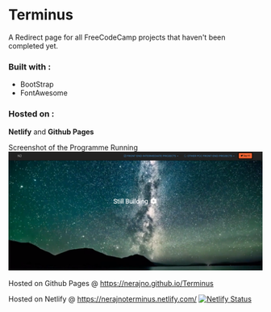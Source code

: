 # Terminus

A Redirect page for all FreeCodeCamp projects that haven't been completed yet. 

### Built with :
* BootStrap 
* FontAwesome

### Hosted on : 
**Netlify** and **Github Pages**

Screenshot of the Programme Running
![Image of Screenshot](https://github.com/Nerajno/Terminus/blob/master/Jan_Screen_Shot.png)


Hosted on Github Pages @
https://nerajno.github.io/Terminus

Hosted on Netlify @
https://nerajnoterminus.netlify.com/
[![Netlify Status](https://api.netlify.com/api/v1/badges/b44ca342-e25e-47cb-8522-946b72944f94/deploy-status)](https://app.netlify.com/sites/nerajnoterminus/deploys)
